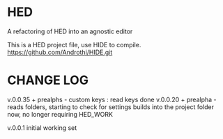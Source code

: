 
# HED
A refactoring of HED into an agnostic editor

This is a HED project file, use HIDE to compile.
https://github.com/Androthi/HIDE.git

# CHANGE LOG
v.0.0.35 +
	prealphs - custom keys : read keys done
v.0.0.20 +
	prealpha - reads folders, starting to check for settings
	builds into the project folder now, no longer requiring HED_WORK
	
v.0.0.1
	initial working set